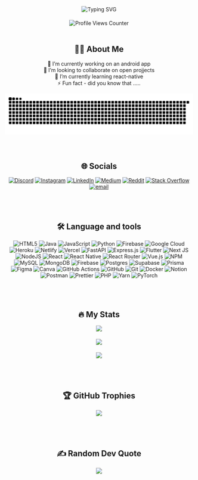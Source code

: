 <div align="center">
  <img src="https://readme-typing-svg.demolab.com?font=IBM+Plex+Mono&size=35&duration=3000&pause=700&color=40DC5B&center=true&vCenter=true&width=500&height=70&lines=Hi+there+%F0%9F%91%8B;I'm+Pamudu+Wijesingha" alt="Typing SVG" />
</div>


<div align="center" style="padding-top: 20px;">
<img src="https://komarev.com/ghpvc/?username=PamuduW&base=200" alt="Profile Views Counter" />
</div>


<div align="center" style="padding-top: 20px;">
  <h2>👩‍💻 About Me</h2>
  <p>
    🔭 I’m currently working on an android app<br>👯 I’m looking to collaborate on open projjects<br>🌱 I’m currently learning react-native<br>⚡ Fun fact - did you know that .....
  </p>
</div>


<picture>
  <source media="(prefers-color-scheme: dark)" srcset="https://raw.githubusercontent.com/PamuduW/PamuduW/output/github-snake-dark.svg" />
  <source media="(prefers-color-scheme: light)" srcset="https://raw.githubusercontent.com/PamuduW/PamuduW/output/github-snake.svg" />
  <img alt="github-snake" src="https://raw.githubusercontent.com/PamuduW/PamuduW/output/github-snake.svg" />
</picture>


<div align="center" style="padding-top: 40px;">
  <h2>🌐 Socials </h2>
  
  [![Discord](https://img.shields.io/badge/Discord-%237289DA.svg?logo=discord&logoColor=white)](https://discord.gg/nutty.0_o.lk) [![Instagram](https://img.shields.io/badge/Instagram-%23E4405F.svg?logo=Instagram&logoColor=white)](https://instagram.com/pamudu_w) [![LinkedIn](https://img.shields.io/badge/LinkedIn-%230077B5.svg?logo=linkedin&logoColor=white)](https://linkedin.com/in/pamudu-wijesingha-837104294) [![Medium](https://img.shields.io/badge/Medium-12100E?logo=medium&logoColor=white)](https://medium.com/@Pamudu_wijesingha) [![Reddit](https://img.shields.io/badge/Reddit-%23FF4500.svg?logo=Reddit&logoColor=white)](https://reddit.com/user/dunkin_donut_) [![Stack Overflow](https://img.shields.io/badge/-Stackoverflow-FE7A16?logo=stack-overflow&logoColor=white)](https://stackoverflow.com/users/pamudu_w) [![email](https://img.shields.io/badge/Email-D14836?logo=gmail&logoColor=white)](mailto:pamuduwijesingha2k20@gmail.com)
</div>


<div align="center" style="padding-top: 40px;">
  <h2>🛠 Language and tools</h2>

  ![HTML5](https://img.shields.io/badge/html5-%23E34F26.svg?style=for-the-badge&logo=html5&logoColor=white) ![Java](https://img.shields.io/badge/java-%23ED8B00.svg?style=for-the-badge&logo=openjdk&logoColor=white) ![JavaScript](https://img.shields.io/badge/javascript-%23323330.svg?style=for-the-badge&logo=javascript&logoColor=%23F7DF1E) ![Python](https://img.shields.io/badge/python-3670A0?style=for-the-badge&logo=python&logoColor=ffdd54) ![Firebase](https://img.shields.io/badge/firebase-%23039BE5.svg?style=for-the-badge&logo=firebase) ![Google Cloud](https://img.shields.io/badge/GoogleCloud-%234285F4.svg?style=for-the-badge&logo=google-cloud&logoColor=white) ![Heroku](https://img.shields.io/badge/heroku-%23430098.svg?style=for-the-badge&logo=heroku&logoColor=white) ![Netlify](https://img.shields.io/badge/netlify-%23000000.svg?style=for-the-badge&logo=netlify&logoColor=#00C7B7) ![Vercel](https://img.shields.io/badge/vercel-%23000000.svg?style=for-the-badge&logo=vercel&logoColor=white) ![FastAPI](https://img.shields.io/badge/FastAPI-005571?style=for-the-badge&logo=fastapi) ![Express.js](https://img.shields.io/badge/express.js-%23404d59.svg?style=for-the-badge&logo=express&logoColor=%2361DAFB) ![Flutter](https://img.shields.io/badge/Flutter-%2302569B.svg?style=for-the-badge&logo=Flutter&logoColor=white) ![Next JS](https://img.shields.io/badge/Next-black?style=for-the-badge&logo=next.js&logoColor=white) ![NodeJS](https://img.shields.io/badge/node.js-6DA55F?style=for-the-badge&logo=node.js&logoColor=white) ![React](https://img.shields.io/badge/react-%2320232a.svg?style=for-the-badge&logo=react&logoColor=%2361DAFB) ![React Native](https://img.shields.io/badge/react_native-%2320232a.svg?style=for-the-badge&logo=react&logoColor=%2361DAFB) ![React Router](https://img.shields.io/badge/React_Router-CA4245?style=for-the-badge&logo=react-router&logoColor=white) ![Vue.js](https://img.shields.io/badge/vue.js-%2335495e.svg?style=for-the-badge&logo=vuedotjs&logoColor=%234FC08D) ![NPM](https://img.shields.io/badge/NPM-%23CB3837.svg?style=for-the-badge&logo=npm&logoColor=white) ![MySQL](https://img.shields.io/badge/mysql-4479A1.svg?style=for-the-badge&logo=mysql&logoColor=white) ![MongoDB](https://img.shields.io/badge/MongoDB-%234ea94b.svg?style=for-the-badge&logo=mongodb&logoColor=white) ![Firebase](https://img.shields.io/badge/firebase-a08021?style=for-the-badge&logo=firebase&logoColor=ffcd34) ![Postgres](https://img.shields.io/badge/postgres-%23316192.svg?style=for-the-badge&logo=postgresql&logoColor=white) ![Supabase](https://img.shields.io/badge/Supabase-3ECF8E?style=for-the-badge&logo=supabase&logoColor=white) ![Prisma](https://img.shields.io/badge/Prisma-3982CE?style=for-the-badge&logo=Prisma&logoColor=white) ![Figma](https://img.shields.io/badge/figma-%23F24E1E.svg?style=for-the-badge&logo=figma&logoColor=white) ![Canva](https://img.shields.io/badge/Canva-%2300C4CC.svg?style=for-the-badge&logo=Canva&logoColor=white) ![GitHub Actions](https://img.shields.io/badge/github%20actions-%232671E5.svg?style=for-the-badge&logo=githubactions&logoColor=white) ![GitHub](https://img.shields.io/badge/github-%23121011.svg?style=for-the-badge&logo=github&logoColor=white) ![Git](https://img.shields.io/badge/git-%23F05033.svg?style=for-the-badge&logo=git&logoColor=white) ![Docker](https://img.shields.io/badge/docker-%230db7ed.svg?style=for-the-badge&logo=docker&logoColor=white) ![Notion](https://img.shields.io/badge/Notion-%23000000.svg?style=for-the-badge&logo=notion&logoColor=white) ![Postman](https://img.shields.io/badge/Postman-FF6C37?style=for-the-badge&logo=postman&logoColor=white) ![Prettier](https://img.shields.io/badge/prettier-%23F7B93E.svg?style=for-the-badge&logo=prettier&logoColor=black) ![PHP](https://img.shields.io/badge/php-%23777BB4.svg?style=for-the-badge&logo=php&logoColor=white) ![Yarn](https://img.shields.io/badge/yarn-%232C8EBB.svg?style=for-the-badge&logo=yarn&logoColor=white) ![PyTorch](https://img.shields.io/badge/PyTorch-%23EE4C2C.svg?style=for-the-badge&logo=PyTorch&logoColor=white)
</div>


<div align="center" style="padding-top: 40px;">
  <h2>🔥 My Stats</h2>

  ![](https://github-readme-stats.vercel.app/api?username=PamuduW&theme=react&hide_border=false&include_all_commits=false&count_private=false)<br/><br/>
  ![](https://nirzak-streak-stats.vercel.app/?user=PamuduW&theme=react&hide_border=false)<br/><br/>
  ![](https://github-readme-stats.vercel.app/api/top-langs/?username=PamuduW&theme=react&hide_border=false&include_all_commits=false&count_private=false&layout=compact)
</div>


<div align="center" style="padding-top: 40px;">
  <h2>🏆 GitHub Trophies</h2>

  ![](https://github-profile-trophy.vercel.app/?username=PamuduW&theme=react&no-frame=false&no-bg=true&margin-w=4)
</div>


<div align="center" style="padding-top: 40px;">
  <h2>✍️ Random Dev Quote</h2>

  ![](https://quotes-github-readme.vercel.app/api?type=horizontal&theme=light)
</div>